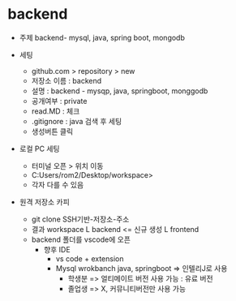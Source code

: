# backend
- 주제
backend- mysql, java, spring boot, mongodb

- 세팅
    - github.com > repository > new
    - 저장소 이름 : backend
    - 설명 : backend - mysqp, java, springboot, monggodb
    - 공개여부 : private
    - read.MD : 체크
    - .gitignore : java 검색 후 세팅
    - 생성버튼 클릭
- 로컬 PC 세팅
    - 터미널 오픈 > 위치 이동
    - C:Users/rom2/Desktop/workspace>
    - 각자 다를 수 있음
- 원격 저장소 카피
    - git clone SSH기반-저장소-주소
    - 결과
        workspace
        L backend <= 신규 생성
        L frontend 
    - backend 폴더를 vscode에 오픈
        - 향후 IDE
            - vs code + extension
            - Mysql wrokbanch
            java, springboot => 인텔리J로 사용 
                - 학생분 => 얼티메이트 버전 사용 가능 : 유료 버전 
                - 졸업생 => X, 커뮤니티버전만 사용 가능 




